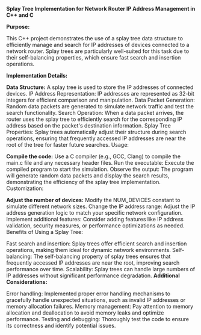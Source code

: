 **Splay Tree Implementation for Network Router IP Address Management in C++ and C**

**Purpose:**

This C++ project demonstrates the use of a splay tree data structure to efficiently manage and search for IP addresses of devices connected to a network router. Splay trees are particularly well-suited for this task due to their self-balancing properties, which ensure fast search and insertion operations.

**Implementation Details:**

**Data Structure:** A splay tree is used to store the IP addresses of connected devices.
IP Address Representation: IP addresses are represented as 32-bit integers for efficient comparison and manipulation.
Data Packet Generation: Random data packets are generated to simulate network traffic and test the search functionality.
Search Operation: When a data packet arrives, the router uses the splay tree to efficiently search for the corresponding IP address based on the packet's destination information.
Splay Tree Properties: Splay trees automatically adjust their structure during search operations, ensuring that frequently accessed IP addresses are near the root of the tree for faster future searches.
Usage:

**Compile the code:** Use a C compiler (e.g., GCC, Clang) to compile the main.c file and any necessary header files.
Run the executable: Execute the compiled program to start the simulation.
Observe the output: The program will generate random data packets and display the search results, demonstrating the efficiency of the splay tree implementation.
Customization:

**Adjust the number of devices:** Modify the NUM_DEVICES constant to simulate different network sizes.
Change the IP address range: Adjust the IP address generation logic to match your specific network configuration.
Implement additional features: Consider adding features like IP address validation, security measures, or performance optimizations as needed.
Benefits of Using a Splay Tree:

Fast search and insertion: Splay trees offer efficient search and insertion operations, making them ideal for dynamic network environments.
Self-balancing: The self-balancing property of splay trees ensures that frequently accessed IP addresses are near the root, improving search performance over time.
Scalability: Splay trees can handle large numbers of IP addresses without significant performance degradation.
**Additional Considerations:**

Error handling: Implemented proper error handling mechanisms to gracefully handle unexpected situations, such as invalid IP addresses or memory allocation failures.
Memory management: Pay attention to memory allocation and deallocation to avoid memory leaks and optimize performance.
Testing and debugging: Thoroughly test the code to ensure its correctness and identify potential issues.

